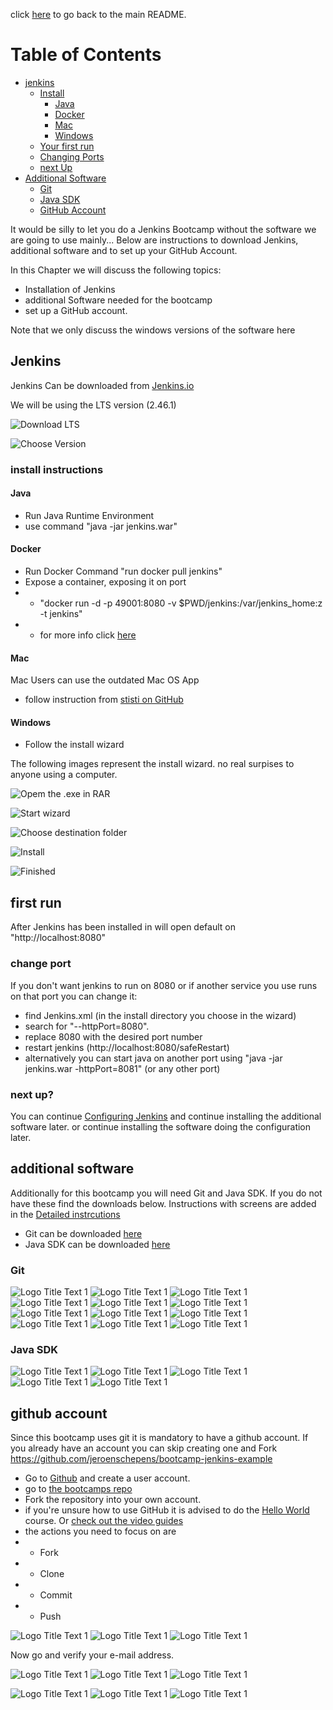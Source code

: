 click [here](../README.md) to go back to the main README. 

# Table of Contents
- [jenkins](#Jenkins)
  - [Install](#install-instructions)
    - [Java](#Java)
    - [Docker](#Docker)
    - [Mac](#Mac)
    - [Windows](#Windows)
  - [Your first run](#First-Run)
  - [Changing Ports](#change-port)
  - [next Up](#Next-Up)
- [Additional Software](#Additional-Software)
  - [Git](#Git)
  - [Java SDK](#Java-SDK)
  - [GitHub Account](#GitHub-Account)

It would be silly to let you do a Jenkins Bootcamp without the software we are going to use mainly... Below are instructions to download Jenkins, additional software and to set up your GitHub Account.

In this Chapter we will discuss the following topics:

- Installation of Jenkins
- additional Software needed for the bootcamp
- set up a GitHub account.

Note that we only discuss the windows versions of the software here

## Jenkins
Jenkins Can be downloaded from [Jenkins.io](http://www.Jenkins.io)

We will be using the LTS version (2.46.1)

![](/docs/images/Install/install-0.png "Download LTS")

![](/docs/images/Install/install-00.png "Choose Version")


### install instructions

#### Java

- Run Java Runtime Environment
- use command "java -jar jenkins.war"

#### Docker

- Run Docker Command "run docker pull jenkins"
- Expose a container, exposing it on port
- - "docker run -d -p 49001:8080 -v $PWD/jenkins:/var/jenkins_home:z -t jenkins"
- - for more info click [here](https://wiki.jenkins-ci.org/display/JENKINS/Installing+Jenkins+with+Docker)

#### Mac

Mac Users can use the outdated Mac OS App

- follow instruction from [stisti on GitHub](https://github.com/stisti/jenkins-app)

#### Windows

- Follow the install wizard

The following images represent the install wizard. no real surpises to anyone using a computer.

![](/docs/images/Install/install-1.png "Opem the .exe in RAR")

![](/docs/images/Install/install-2.png "Start wizard")

![](/docs/images/Install/install-3.png "Choose destination folder")

![](/docs/images/Install/install-4.png "Install")

![](/docs/images/Install/install-5.png "Finished")


## first run

After Jenkins has been installed in will open default on "http://localhost:8080"

### change port

If you don't want jenkins to run on 8080 or if another service you use runs on that port you can change it:

- find Jenkins.xml (in the install directory you choose in the wizard)
- search for "--httpPort=8080".
- replace 8080 with the desired port number
- restart jenkins (http://localhost:8080/safeRestart)
- alternatively you can start java on another port using "java -jar jenkins.war -httpPort=8081" (or any other port)

### next up?

You can continue [Configuring Jenkins](/docs/Config.md) and continue installing the additional software later. or continue installing the software doing the configuration later.


## additional software
Additionally for this bootcamp you will need Git and Java SDK. If you do not have these find the downloads below. 
Instructions with screens are added in the [Detailed instrcutions](/docs/Install.md)

- Git can be downloaded [here](https://git-scm.com/download/win)
- Java SDK can be downloaded [here](http://www.oracle.com/technetwork/java/javase/downloads/index.html)

### Git

![](/docs/images/Install/git-1.png "Logo Title Text 1")
![](/docs/images/Install/git-2.png "Logo Title Text 1")
![](/docs/images/Install/git-3.png "Logo Title Text 1")   
![](/docs/images/Install/git-4.png "Logo Title Text 1")
![](/docs/images/Install/git-5.png "Logo Title Text 1")
![](/docs/images/Install/git-6.png "Logo Title Text 1")
![](/docs/images/Install/git-7.png "Logo Title Text 1")
![](/docs/images/Install/git-8.png "Logo Title Text 1")
![](/docs/images/Install/git-9.png "Logo Title Text 1")
![](/docs/images/Install/git-10.png "Logo Title Text 1")
![](/docs/images/Install/git-11.png "Logo Title Text 1")
![](/docs/images/Install/git-12.png "Logo Title Text 1")

### Java SDK

![](/docs/images/Install/Java-1.png "Logo Title Text 1")
![](/docs/images/Install/Java-2.png "Logo Title Text 1")
![](/docs/images/Install/Java-3.png "Logo Title Text 1")
![](/docs/images/Install/Java-4.png "Logo Title Text 1")
![](/docs/images/Install/Java-5.png "Logo Title Text 1")

## github account
Since this bootcamp uses git it is mandatory to have a github account. If you already have an account you can skip creating one and Fork https://github.com/jeroenschepens/bootcamp-jenkins-example
- Go to [Github](http://www.github.com) and create a user account.
- go to [the bootcamps repo](https://github.com/jeroenschepens/bootcamp-jenkins-example)
- Fork the repository into your own account.
- if you're unsure how to use GitHub it is advised to do the [Hello World](https://guides.github.com/activities/hello-world/) course. Or [check out the video guides](https://www.youtube.com/githubguides)
- the actions you need to focus on are
- - Fork
- - Clone
- - Commit
- - Push

![](/docs/images/Install/gh-1.png "Logo Title Text 1")
![](/docs/images/Install/gh-2.png "Logo Title Text 1")
![](/docs/images/Install/gh-3.png "Logo Title Text 1")


Now go and verify your e-mail address.

![](/docs/images/Install/gh-vf-1.jpg "Logo Title Text 1")
![](/docs/images/Install/gh-vf-2.jpg "Logo Title Text 1")
![](/docs/images/Install/gh-vf-3.jpg "Logo Title Text 1")

![](/docs/images/Install/gh-4.png "Logo Title Text 1")
![](/docs/images/Install/gh-5.png "Logo Title Text 1")
![](/docs/images/Install/gh-6.png "Logo Title Text 1")